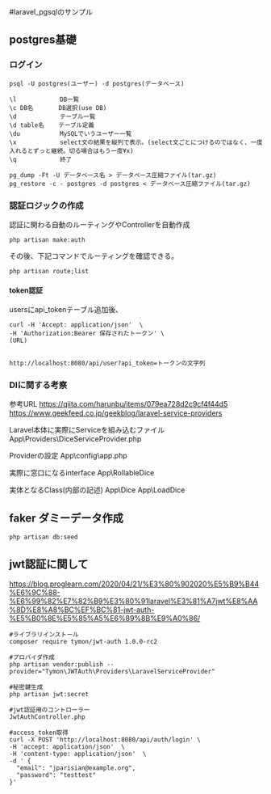#laravel_pgsqlのサンプル

## postgres基礎

###  ログイン
```
psql -U postgres(ユーザー) -d postgres(データベース)

\l            DB一覧
\c DB名       DB選択(use DB)
\d            テーブル一覧
\d table名    テーブル定義
\du           MySQLでいうユーザー一覧
\x            select文の結果を縦列で表示。(select文ごとにつけるのではなく、一度入れるとずっと継続。切る場合はもう一度¥x)
\q            終了
```

```
pg_dump -Ft -U データベース名 > データベース圧縮ファイル(tar.gz)
pg_restore -c - postgres -d postgres < データベース圧縮ファイル(tar.gz)
```

### 認証ロジックの作成

認証に関わる自動のルーティングやControllerを自動作成
```
php artisan make:auth
```
その後、下記コマンドでルーティングを確認できる。
```
php artisan route;list
```

#### token認証
usersにapi_tokenテーブル追加後、

```
curl -H 'Accept: application/json'  \
-H 'Authorization:Bearer 保存されたトークン' \
(URL) 


http://localhost:8080/api/user?api_token=トークンの文字列

````

### DIに関する考察
参考URL 
https://qiita.com/harunbu/items/079ea728d2c9cf4f44d5
https://www.geekfeed.co.jp/geekblog/laravel-service-providers

Laravel本体に実際にServiceを組み込むファイル
App\Providers\DiceServiceProvider.php

Providerの設定
App\config\app.php

実際に窓口になるinterface
App\RollableDice

実体となるClass(内部の記述)
App\Dice
App\LoadDice


## faker ダミーデータ作成

```
php artisan db:seed
```

## jwt認証に関して

https://blog.proglearn.com/2020/04/21/%E3%80%902020%E5%B9%B44%E6%9C%88-%E6%99%82%E7%82%B9%E3%80%91laravel%E3%81%A7jwt%E8%AA%8D%E8%A8%BC%EF%BC%81-jwt-auth-%E5%B0%8E%E5%85%A5%E6%89%8B%E9%A0%86/

```
#ライブラリインストール
composer require tymon/jwt-auth 1.0.0-rc2

#プロバイダ作成
php artisan vendor:publish --provider="Tymon\JWTAuth\Providers\LaravelServiceProvider"

#秘密鍵生成
php artisan jwt:secret

#jwt認証用のコントローラー
JwtAuthController.php

#access_token取得
curl -X POST 'http://localhost:8080/api/auth/login' \
-H 'accept: application/json'  \
-H 'content-type: application/json'  \
-d ' {
  "email": "jparisian@example.org",
  "password": "testtest"
}'
````